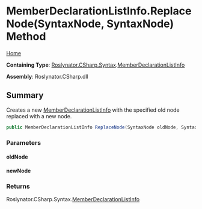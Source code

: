 <a name="_top"></a>

# MemberDeclarationListInfo\.ReplaceNode\(SyntaxNode, SyntaxNode\) Method

[Home](../../../../../README.md#_top)

**Containing Type**: [Roslynator.CSharp.Syntax](../../README.md#_top)\.[MemberDeclarationListInfo](../README.md#_top)

**Assembly**: Roslynator\.CSharp\.dll

## Summary

Creates a new [MemberDeclarationListInfo](../README.md#_top) with the specified old node replaced with a new node\.

```csharp
public MemberDeclarationListInfo ReplaceNode(SyntaxNode oldNode, SyntaxNode newNode)
```

### Parameters

#### oldNode

#### newNode

### Returns

Roslynator\.CSharp\.Syntax\.[MemberDeclarationListInfo](../README.md#_top)


